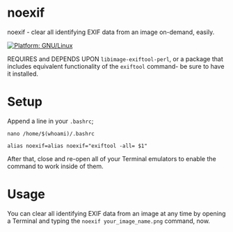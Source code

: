 # noexif
noexif - clear all identifying EXIF data from an image on-demand, easily. 

[![Platform: GNU/Linux](https://img.shields.io/badge/platform-GNU/Linux-blue.svg)](www.kernel.org/linux.html)

REQUIRES and DEPENDS UPON ``libimage-exiftool-perl``, or a package that includes equivalent functionality of the ``exiftool`` command- be sure to have it installed.

# Setup
Append a line in your ``.bashrc``;

```nano /home/$(whoami)/.bashrc```

```alias noexif=alias noexif="exiftool -all= $1"```

After that, close and re-open all of your Terminal emulators to enable the command to work inside of them.

# Usage
You can clear all identifying EXIF data from an image at any time by opening a Terminal and typing the ``noexif your_image_name.png`` command, now.

